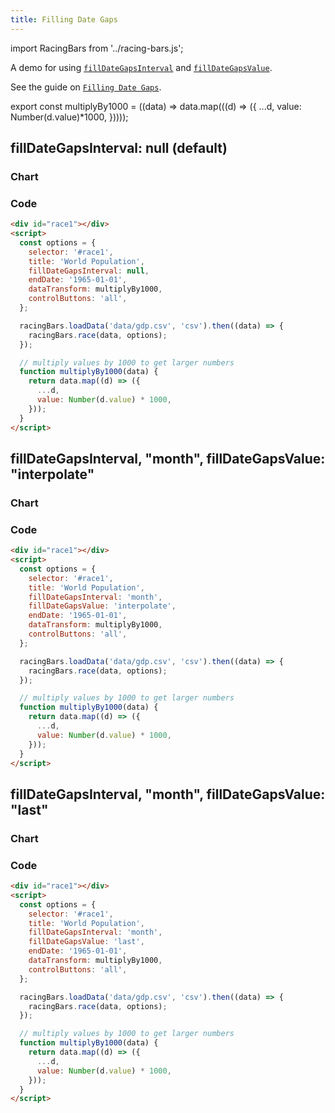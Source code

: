 ```yaml
---
title: Filling Date Gaps
---
```


import RacingBars from '../racing-bars.js';

A demo for using [`fillDateGapsInterval`](/docs/documentation/options#filldategapsinterval) and [`fillDateGapsValue`](/docs/documentation/options#filldategapsvalue).

See the guide on [`Filling Date Gaps`](/docs/guides/fill-date-gaps).

<!--truncate-->

<!-- prettier-ignore-start -->

export const multiplyBy1000 = ((data) => data.map(((d) => ({
  ...d,
value: Number(d.value)*1000,
}))));

<!-- prettier-ignore-end -->

## fillDateGapsInterval: null (default)

### Chart

<div>
  <RacingBars
    dataUrl="/data/population.csv"
    dataType="csv"
    title="World Population"
    fillDateGapsInterval={null}
    endDate="1965-01-01"
    dataTransform={multiplyBy1000}
    controlButtons="all"
/>
</div>

### Code

```html {6}
<div id="race1"></div>
<script>
  const options = {
    selector: '#race1',
    title: 'World Population',
    fillDateGapsInterval: null,
    endDate: '1965-01-01',
    dataTransform: multiplyBy1000,
    controlButtons: 'all',
  };

  racingBars.loadData('data/gdp.csv', 'csv').then((data) => {
    racingBars.race(data, options);
  });

  // multiply values by 1000 to get larger numbers
  function multiplyBy1000(data) {
    return data.map((d) => ({
      ...d,
      value: Number(d.value) * 1000,
    }));
  }
</script>
```

## fillDateGapsInterval, "month", fillDateGapsValue: "interpolate"

### Chart

<div>
  <RacingBars
    dataUrl="/data/population.csv"
    dataType="csv"
    title="World Population"
    fillDateGapsInterval="month"
    fillDateGapsValue="interpolate"
    endDate="1965-01-01"
    dataTransform={multiplyBy1000}
    controlButtons="all"
/>
</div>

### Code

```html {6,7}
<div id="race1"></div>
<script>
  const options = {
    selector: '#race1',
    title: 'World Population',
    fillDateGapsInterval: 'month',
    fillDateGapsValue: 'interpolate',
    endDate: '1965-01-01',
    dataTransform: multiplyBy1000,
    controlButtons: 'all',
  };

  racingBars.loadData('data/gdp.csv', 'csv').then((data) => {
    racingBars.race(data, options);
  });

  // multiply values by 1000 to get larger numbers
  function multiplyBy1000(data) {
    return data.map((d) => ({
      ...d,
      value: Number(d.value) * 1000,
    }));
  }
</script>
```

## fillDateGapsInterval, "month", fillDateGapsValue: "last"

### Chart

<div>
  <RacingBars
    dataUrl="/data/population.csv"
    dataType="csv"
    title="World Population"
    fillDateGapsInterval="month"
    fillDateGapsValue="last"
    endDate="1965-01-01"
    dataTransform={multiplyBy1000}
    controlButtons="all"
/>
</div>

### Code

```html {6,7}
<div id="race1"></div>
<script>
  const options = {
    selector: '#race1',
    title: 'World Population',
    fillDateGapsInterval: 'month',
    fillDateGapsValue: 'last',
    endDate: '1965-01-01',
    dataTransform: multiplyBy1000,
    controlButtons: 'all',
  };

  racingBars.loadData('data/gdp.csv', 'csv').then((data) => {
    racingBars.race(data, options);
  });

  // multiply values by 1000 to get larger numbers
  function multiplyBy1000(data) {
    return data.map((d) => ({
      ...d,
      value: Number(d.value) * 1000,
    }));
  }
</script>
```
